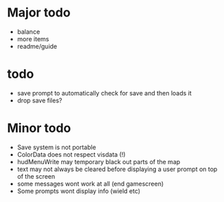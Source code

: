 Major todo
==========
* balance
* more items
* readme/guide

todo
====
* save prompt to automatically check for save and then loads it
* drop save files?

Minor todo
==========
* Save system is not portable
* ColorData does not respect visdata (!)
* hudMenuWrite may temporary black out parts of the map
* text may not always be cleared before displaying a user prompt on top of the screen
* some messages wont work at all (end gamescreen)
* Some prompts wont display info (wield etc)
